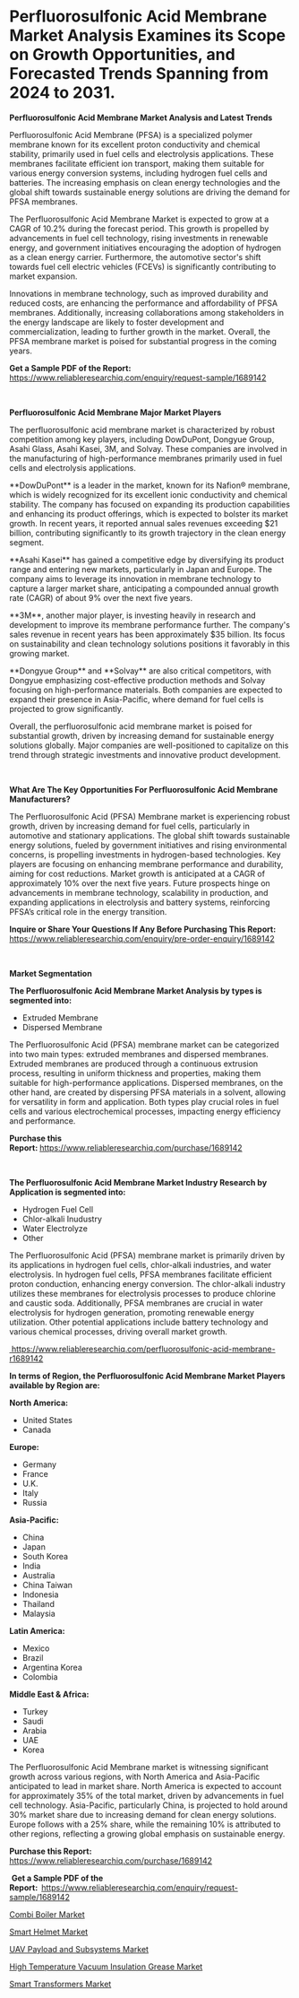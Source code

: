 <p><h1>Perfluorosulfonic Acid Membrane Market Analysis Examines its Scope on Growth Opportunities, and Forecasted Trends Spanning from 2024 to 2031.</h1></p><p><strong>Perfluorosulfonic Acid Membrane Market Analysis and Latest Trends</strong></p>
<p><p>Perfluorosulfonic Acid Membrane (PFSA) is a specialized polymer membrane known for its excellent proton conductivity and chemical stability, primarily used in fuel cells and electrolysis applications. These membranes facilitate efficient ion transport, making them suitable for various energy conversion systems, including hydrogen fuel cells and batteries. The increasing emphasis on clean energy technologies and the global shift towards sustainable energy solutions are driving the demand for PFSA membranes.</p><p>The Perfluorosulfonic Acid Membrane Market is expected to grow at a CAGR of 10.2% during the forecast period. This growth is propelled by advancements in fuel cell technology, rising investments in renewable energy, and government initiatives encouraging the adoption of hydrogen as a clean energy carrier. Furthermore, the automotive sector's shift towards fuel cell electric vehicles (FCEVs) is significantly contributing to market expansion. </p><p>Innovations in membrane technology, such as improved durability and reduced costs, are enhancing the performance and affordability of PFSA membranes. Additionally, increasing collaborations among stakeholders in the energy landscape are likely to foster development and commercialization, leading to further growth in the market. Overall, the PFSA membrane market is poised for substantial progress in the coming years.</p></p>
<p><strong>Get a Sample PDF of the Report:&nbsp;</strong> <a href="https://www.reliableresearchiq.com/enquiry/request-sample/1689142?utm_campaign=1783&utm_medium=2&utm_source=Github&utm_content=ia&utm_term=19102024&utm_id=perfluorosulfonic-acid-membrane">https://www.reliableresearchiq.com/enquiry/request-sample/1689142</a></p>
<p>&nbsp;</p>
<p><strong>Perfluorosulfonic Acid Membrane Major Market Players</strong></p>
<p><p>The perfluorosulfonic acid membrane market is characterized by robust competition among key players, including DowDuPont, Dongyue Group, Asahi Glass, Asahi Kasei, 3M, and Solvay. These companies are involved in the manufacturing of high-performance membranes primarily used in fuel cells and electrolysis applications.</p><p>**DowDuPont** is a leader in the market, known for its Nafion® membrane, which is widely recognized for its excellent ionic conductivity and chemical stability. The company has focused on expanding its production capabilities and enhancing its product offerings, which is expected to bolster its market growth. In recent years, it reported annual sales revenues exceeding $21 billion, contributing significantly to its growth trajectory in the clean energy segment.</p><p>**Asahi Kasei** has gained a competitive edge by diversifying its product range and entering new markets, particularly in Japan and Europe. The company aims to leverage its innovation in membrane technology to capture a larger market share, anticipating a compounded annual growth rate (CAGR) of about 9% over the next five years.</p><p>**3M**, another major player, is investing heavily in research and development to improve its membrane performance further. The company's sales revenue in recent years has been approximately $35 billion. Its focus on sustainability and clean technology solutions positions it favorably in this growing market.</p><p>**Dongyue Group** and **Solvay** are also critical competitors, with Dongyue emphasizing cost-effective production methods and Solvay focusing on high-performance materials. Both companies are expected to expand their presence in Asia-Pacific, where demand for fuel cells is projected to grow significantly.</p><p>Overall, the perfluorosulfonic acid membrane market is poised for substantial growth, driven by increasing demand for sustainable energy solutions globally. Major companies are well-positioned to capitalize on this trend through strategic investments and innovative product development.</p></p>
<p>&nbsp;</p>
<p><strong>What Are The Key Opportunities For Perfluorosulfonic Acid Membrane Manufacturers?</strong></p>
<p><p>The Perfluorosulfonic Acid (PFSA) Membrane market is experiencing robust growth, driven by increasing demand for fuel cells, particularly in automotive and stationary applications. The global shift towards sustainable energy solutions, fueled by government initiatives and rising environmental concerns, is propelling investments in hydrogen-based technologies. Key players are focusing on enhancing membrane performance and durability, aiming for cost reductions. Market growth is anticipated at a CAGR of approximately 10% over the next five years. Future prospects hinge on advancements in membrane technology, scalability in production, and expanding applications in electrolysis and battery systems, reinforcing PFSA’s critical role in the energy transition.</p></p>
<p><strong>Inquire or Share Your Questions If Any Before Purchasing This Report:</strong> <a href="https://www.reliableresearchiq.com/enquiry/pre-order-enquiry/1689142?utm_campaign=1783&utm_medium=2&utm_source=Github&utm_content=ia&utm_term=19102024&utm_id=perfluorosulfonic-acid-membrane">https://www.reliableresearchiq.com/enquiry/pre-order-enquiry/1689142</a></p>
<p>&nbsp;</p>
<p><strong>Market Segmentation</strong></p>
<p><strong>The Perfluorosulfonic Acid Membrane Market Analysis by types is segmented into:</strong></p>
<p><ul><li>Extruded Membrane</li><li>Dispersed Membrane</li></ul></p>
<p><p>The Perfluorosulfonic Acid (PFSA) membrane market can be categorized into two main types: extruded membranes and dispersed membranes. Extruded membranes are produced through a continuous extrusion process, resulting in uniform thickness and properties, making them suitable for high-performance applications. Dispersed membranes, on the other hand, are created by dispersing PFSA materials in a solvent, allowing for versatility in form and application. Both types play crucial roles in fuel cells and various electrochemical processes, impacting energy efficiency and performance.</p></p>
<p><strong>Purchase this Report:&nbsp;</strong><a href="https://www.reliableresearchiq.com/purchase/1689142?utm_campaign=1783&utm_medium=2&utm_source=Github&utm_content=ia&utm_term=19102024&utm_id=perfluorosulfonic-acid-membrane">https://www.reliableresearchiq.com/purchase/1689142</a></p>
<p>&nbsp;</p>
<p><strong>The Perfluorosulfonic Acid Membrane Market Industry Research by Application is segmented into:</strong></p>
<p><ul><li>Hydrogen Fuel Cell</li><li>Chlor-alkali Inudustry</li><li>Water Electrolyze</li><li>Other</li></ul></p>
<p><p>The Perfluorosulfonic Acid (PFSA) membrane market is primarily driven by its applications in hydrogen fuel cells, chlor-alkali industries, and water electrolysis. In hydrogen fuel cells, PFSA membranes facilitate efficient proton conduction, enhancing energy conversion. The chlor-alkali industry utilizes these membranes for electrolysis processes to produce chlorine and caustic soda. Additionally, PFSA membranes are crucial in water electrolysis for hydrogen generation, promoting renewable energy utilization. Other potential applications include battery technology and various chemical processes, driving overall market growth.</p></p>
<p><a href="https://www.reliableresearchiq.com/perfluorosulfonic-acid-membrane-r1689142?utm_campaign=1783&utm_medium=2&utm_source=Github&utm_content=ia&utm_term=19102024&utm_id=perfluorosulfonic-acid-membrane">&nbsp;https://www.reliableresearchiq.com/perfluorosulfonic-acid-membrane-r1689142</a></p>
<p><strong>In terms of Region, the Perfluorosulfonic Acid Membrane Market Players available by Region are:</strong></p>
<p>
    <p> <strong> North America: </strong>
        <ul>
            <li>United States</li>
            <li>Canada</li>
        </ul>
        </p> 
    <p> <strong> Europe: </strong>
        <ul>
            <li>Germany</li>
            <li>France</li>
            <li>U.K.</li>
            <li>Italy</li>
            <li>Russia</li>
        </ul>
        </p> 
    <p> <strong> Asia-Pacific: </strong>
        <ul>
            <li>China</li>
            <li>Japan</li>
            <li>South Korea</li>
            <li>India</li>
            <li>Australia</li>
            <li>China Taiwan</li>
            <li>Indonesia</li>
            <li>Thailand</li>
            <li>Malaysia</li>
        </ul>
        </p> 
    <p> <strong> Latin America: </strong>
        <ul>
            <li>Mexico</li>
            <li>Brazil</li>
            <li>Argentina Korea</li>
            <li>Colombia</li>
        </ul>
        </p> 
    <p> <strong> Middle East & Africa: </strong>
        <ul>
            <li>Turkey</li>
            <li>Saudi</li>
            <li>Arabia</li>
            <li>UAE</li>
            <li>Korea</li>
        </ul>
    </p>
    </p>
<p><p>The Perfluorosulfonic Acid Membrane market is witnessing significant growth across various regions, with North America and Asia-Pacific anticipated to lead in market share. North America is expected to account for approximately 35% of the total market, driven by advancements in fuel cell technology. Asia-Pacific, particularly China, is projected to hold around 30% market share due to increasing demand for clean energy solutions. Europe follows with a 25% share, while the remaining 10% is attributed to other regions, reflecting a growing global emphasis on sustainable energy.</p></p>
<p><strong>Purchase this Report: </strong><a href="https://www.reliableresearchiq.com/purchase/1689142?utm_campaign=1783&utm_medium=2&utm_source=Github&utm_content=ia&utm_term=19102024&utm_id=perfluorosulfonic-acid-membrane">https://www.reliableresearchiq.com/purchase/1689142</a></p>
<p>&nbsp;<strong>Get a Sample PDF of the Report:&nbsp;&nbsp;</strong><a href="https://www.reliableresearchiq.com/enquiry/request-sample/1689142?utm_campaign=1783&utm_medium=2&utm_source=Github&utm_content=ia&utm_term=19102024&utm_id=perfluorosulfonic-acid-membrane">https://www.reliableresearchiq.com/enquiry/request-sample/1689142</a></p>
<p><strong></strong></p>
<p><p><a href="https://www.linkedin.com/pulse/combi-boiler-market-share-size-trends-industry-analysis-report-xd7ie?utm_campaign=1783&utm_medium=2&utm_source=Github&utm_content=ia&utm_term=19102024&utm_id=perfluorosulfonic-acid-membrane">Combi Boiler Market</a></p><p><a href="https://www.linkedin.com/pulse/emerging-smart-helmet-market-opportunities-analysis-investors-5hoie?utm_campaign=1783&utm_medium=2&utm_source=Github&utm_content=ia&utm_term=19102024&utm_id=perfluorosulfonic-acid-membrane">Smart Helmet Market</a></p><p><a href="https://www.linkedin.com/pulse/exploring-uav-payload-subsystems-market-strategic-insights-hiuve?utm_campaign=1783&utm_medium=2&utm_source=Github&utm_content=ia&utm_term=19102024&utm_id=perfluorosulfonic-acid-membrane">UAV Payload and Subsystems Market</a></p><p><a href="https://github.com/pinesamshigoz/Market-Research-Report-List-1/blob/main/high-temperature-vacuum-insulation-grease-market.md?utm_campaign=1783&utm_medium=2&utm_source=Github&utm_content=ia&utm_term=19102024&utm_id=perfluorosulfonic-acid-membrane">High Temperature Vacuum Insulation Grease Market</a></p><p><a href="https://www.linkedin.com/pulse/global-smart-transformers-market-opportunities-forecast-gf9me?utm_campaign=1783&utm_medium=2&utm_source=Github&utm_content=ia&utm_term=19102024&utm_id=perfluorosulfonic-acid-membrane">Smart Transformers Market</a></p></p>